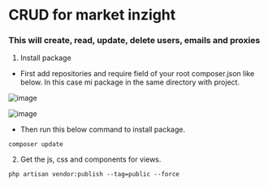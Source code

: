 # CRUD for market inzight 

### This will create, read, update, delete users, emails and proxies 
1. Install package
- First add repositories and require field of your root composer.json like below. In this case mi package in the same directory with project.
  
![image](https://github.com/ngovi-2909/market-inzight/assets/74971162/83ca4e52-cd5a-4186-ad4b-d4f5e5bcc28f)

 ![image](https://github.com/ngovi-2909/market-inzight/assets/74971162/248d1a66-fc10-40d0-b058-03efd93121c0)
- Then run this below command to install package. 
```
composer update
```
2. Get the js, css and components for views.
```
php artisan vendor:publish --tag=public --force
```

